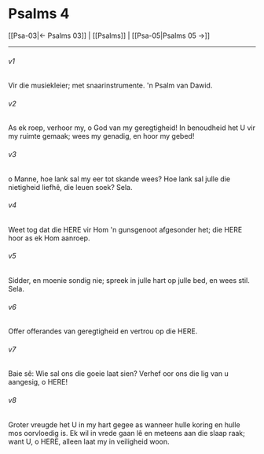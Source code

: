 # Psalms 4

[[Psa-03|← Psalms 03]] | [[Psalms]] | [[Psa-05|Psalms 05 →]]
***

###### v1
Vir die musiekleier; met snaarinstrumente. 'n Psalm van Dawid. 
###### v2
As ek roep, verhoor my, o God van my geregtigheid! In benoudheid het U vir my ruimte gemaak; wees my genadig, en hoor my gebed! 
###### v3
o Manne, hoe lank sal my eer tot skande wees? Hoe lank sal julle die nietigheid liefhê, die leuen soek? Sela. 
###### v4
Weet tog dat die HERE vir Hom 'n gunsgenoot afgesonder het; die HERE hoor as ek Hom aanroep. 
###### v5
Sidder, en moenie sondig nie; spreek in julle hart op julle bed, en wees stil. Sela. 
###### v6
Offer offerandes van geregtigheid en vertrou op die HERE. 
###### v7
Baie sê: Wie sal ons die goeie laat sien? Verhef oor ons die lig van u aangesig, o HERE! 
###### v8
Groter vreugde het U in my hart gegee as wanneer hulle koring en hulle mos oorvloedig is. Ek wil in vrede gaan lê en meteens aan die slaap raak; want U, o HERE, alleen laat my in veiligheid woon. 
